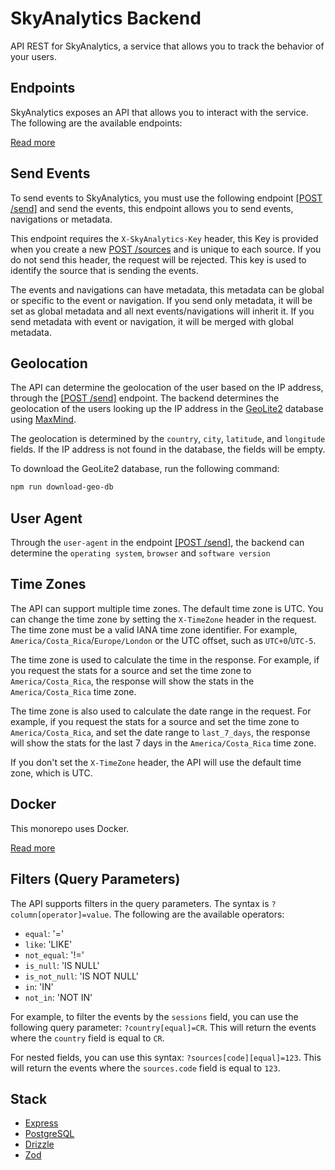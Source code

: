 # SkyAnalytics Backend
API REST for SkyAnalytics, a service that allows you to track the behavior of your users.

## Endpoints
SkyAnalytics exposes an API that allows you to interact with the service. The following are the available endpoints:

[Read more](/docs/enpoints/index.md)

## Send Events
To send events to SkyAnalytics, you must use the following endpoint [[POST /send]](/docs/enpoints/send.md) and send the events, this endpoint allows you to send events, navigations or metadata.

This endpoint requires the `X-SkyAnalytics-Key` header, this Key is provided when you create a new [POST /sources](/docs/enpoints/sources/create.md) and is unique to each source. If you do not send this header, the request will be rejected. This key is used to identify the source that is sending the events.

The events and navigations can have metadata, this metadata can be global or specific to the event or navigation. If you send only metadata, it will be set as global metadata and all next events/navigations will inherit it. If you send metadata with event or navigation, it will be merged with global metadata.

## Geolocation
The API can determine the geolocation of the user based on the IP address, through the [[POST /send]](/docs/enpoints/send.md) endpoint. The backend determines the geolocation of the users looking up the IP address in the [GeoLite2](https://dev.maxmind.com/geoip/geoip2/geolite2/) database using [MaxMind](https://github.com/runk/node-maxmind).

The geolocation is determined by the `country`, `city`, `latitude`, and `longitude` fields. If the IP address is not found in the database, the fields will be empty.

To download the GeoLite2 database, run the following command:
```bash
npm run download-geo-db
```

## User Agent
Through the `user-agent` in the endpoint [[POST /send]](/docs/enpoints/send.md), the backend can determine the `operating system`, `browser` and `software version`

## Time Zones
The API can support multiple time zones. The default time zone is UTC. You can change the time zone by setting the `X-TimeZone` header in the request. The time zone must be a valid IANA time zone identifier. For example, `America/Costa_Rica`/`Europe/London` or the UTC offset, such as `UTC+0`/`UTC-5`.

The time zone is used to calculate the time in the response. For example, if you request the stats for a source and set the time zone to `America/Costa_Rica`, the response will show the stats in the `America/Costa_Rica` time zone.

The time zone is also used to calculate the date range in the request. For example, if you request the stats for a source and set the time zone to `America/Costa_Rica`, and set the date range to `last_7_days`, the response will show the stats for the last 7 days in the `America/Costa_Rica` time zone.

If you don't set the `X-TimeZone` header, the API will use the default time zone, which is UTC.

## Docker
This monorepo uses Docker. 

[Read more](/docs/pages/docker.md)

## Filters (Query Parameters)
The API supports filters in the query parameters. The syntax is `?column[operator]=value`. The following are the available operators:

- `equal`: '='
- `like`: 'LIKE'
- `not_equal`: '!='
- `is_null`: 'IS NULL'
- `is_not_null`: 'IS NOT NULL'
- `in`: 'IN'
- `not_in`: 'NOT IN'

For example, to filter the events by the `sessions` field, you can use the following query parameter: `?country[equal]=CR`. This will return the events where the `country` field is equal to `CR`. 

For nested fields, you can use this syntax: `?sources[code][equal]=123`. This will return the events where the `sources.code` field is equal to `123`.

## Stack
- [Express](https://github.com/expressjs/express)
- [PostgreSQL](https://www.postgresql.org)
- [Drizzle](https://github.com/drizzle-team/drizzle-orm)
- [Zod](https://github.com/colinhacks/zod)